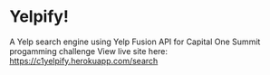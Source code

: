 # Yelpify!
A Yelp search engine using Yelp Fusion API for Capital One Summit progamming challenge
View live site here: https://c1yelpify.herokuapp.com/search

